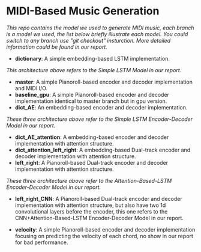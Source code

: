 # MIDI-Based Music Generation
*This repo contains the model we used to generate MIDI music, each branch is a model we used, the list below briefly illustrate each model. You could switch to any branch use "git checkout" insturction. More detailed information could be found in our report.*

* __dictionary__: A simple embedding-based LSTM implementation.

*This architecture above refers to the Simple LSTM Model in our report.*

* __master__: A simple Pianoroll-based encoder and decoder implementation and MIDI I/O.
* __baseline_gpu__: A simple Pianoroll-based encoder and decoder implementation identical to master branch but in gpu version.
* __dict_AE__: An embedding-based encoder and decoder implementation.

*These three architecture above refer to the Simple LSTM Encoder-Decoder Model in our report.*

* __dict_AE_attention__: A embedding-based encoder and decoder implementation with attention structure.
* __dict_attention_left_right__: A embedding-based Dual-track encoder and decoder implementation with attention structure.
* __left_right__: A Pianoroll-based Dual-track encoder and decoder implementation with attention structure.

*These three architecture above refer to the Attention-Based-LSTM Encoder-Decoder Model in our report.*

* __left_right_CNN__: A Pianoroll-based Dual-track encoder and decoder implementation with attention structure, but also have two 1d convolutional layers before the encoder, this one refers to the CNN+Attention-Based-LSTM Encoder-Decoder Model in our report.

* __velocity__: A simple Pianoroll-based encoder and decoder implementation focusing on predicting the velocity of each chord, no show in our report for bad performance.
